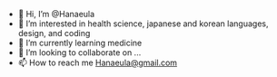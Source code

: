 - 👋 Hi, I’m @Hanaeula
- 👀 I’m interested in health science, japanese and korean languages, design, and coding
- 🌱 I’m currently learning medicine
- 💞️ I’m looking to collaborate on ...
- 📫 How to reach me Hanaeula@gmail.com

<!---
Hanaeula/Hanaeula is a ✨ special ✨ repository because its `README.md` (this file) appears on your GitHub profile.
You can click the Preview link to take a look at your changes.
--->
